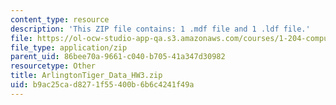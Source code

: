```yaml
---
content_type: resource
description: 'This ZIP file contains: 1 .mdf file and 1 .ldf file.'
file: https://ol-ocw-studio-app-qa.s3.amazonaws.com/courses/1-204-computer-algorithms-in-systems-engineering-spring-2010/b9ac25cad8271f55400b6b6c4241f49a_ArlingtonTiger_Data_HW3.zip
file_type: application/zip
parent_uid: 86bee70a-9661-c040-b705-41a347d30982
resourcetype: Other
title: ArlingtonTiger_Data_HW3.zip
uid: b9ac25ca-d827-1f55-400b-6b6c4241f49a
---
```

